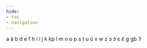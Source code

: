 ```yaml
---
hide:
- toc
- navigation
---
```

a
ã
b
d
e
f
h
i
ĩ
j
k
kp
l
m
n
o
p
s
t
u
ũ
v
w
z
ɔ
ɔ̃
ɛ
ɛ̃
ɡ
ɡb
ʔ

